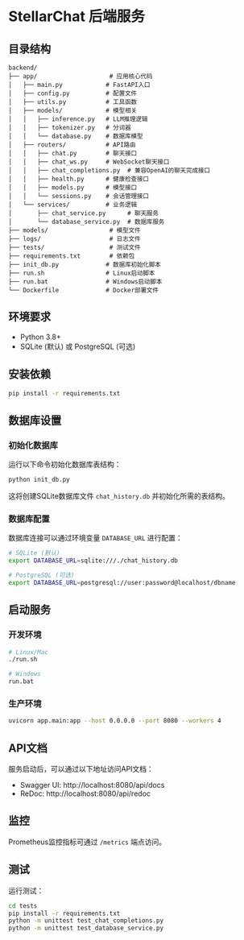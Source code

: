 # StellarChat 后端服务

## 目录结构

```
backend/
├── app/                    # 应用核心代码
│   ├── main.py            # FastAPI入口
│   ├── config.py          # 配置文件
│   ├── utils.py           # 工具函数
│   ├── models/            # 模型相关
│   │   ├── inference.py   # LLM推理逻辑
│   │   ├── tokenizer.py   # 分词器
│   │   └── database.py    # 数据库模型
│   ├── routers/           # API路由
│   │   ├── chat.py        # 聊天接口
│   │   ├── chat_ws.py     # WebSocket聊天接口
│   │   ├── chat_completions.py  # 兼容OpenAI的聊天完成接口
│   │   ├── health.py      # 健康检查接口
│   │   ├── models.py      # 模型接口
│   │   └── sessions.py    # 会话管理接口
│   └── services/          # 业务逻辑
│       ├── chat_service.py      # 聊天服务
│       └── database_service.py  # 数据库服务
├── models/                 # 模型文件
├── logs/                   # 日志文件
├── tests/                  # 测试文件
├── requirements.txt        # 依赖包
├── init_db.py             # 数据库初始化脚本
├── run.sh                 # Linux启动脚本
├── run.bat                # Windows启动脚本
└── Dockerfile             # Docker部署文件
```

## 环境要求

- Python 3.8+
- SQLite (默认) 或 PostgreSQL (可选)

## 安装依赖

```bash
pip install -r requirements.txt
```

## 数据库设置

### 初始化数据库

运行以下命令初始化数据库表结构：

```bash
python init_db.py
```

这将创建SQLite数据库文件 `chat_history.db` 并初始化所需的表结构。

### 数据库配置

数据库连接可以通过环境变量 `DATABASE_URL` 进行配置：

```bash
# SQLite (默认)
export DATABASE_URL=sqlite:///./chat_history.db

# PostgreSQL (可选)
export DATABASE_URL=postgresql://user:password@localhost/dbname
```

## 启动服务

### 开发环境

```bash
# Linux/Mac
./run.sh

# Windows
run.bat
```

### 生产环境

```bash
uvicorn app.main:app --host 0.0.0.0 --port 8080 --workers 4
```

## API文档

服务启动后，可以通过以下地址访问API文档：

- Swagger UI: http://localhost:8080/api/docs
- ReDoc: http://localhost:8080/api/redoc

## 监控

Prometheus监控指标可通过 `/metrics` 端点访问。

## 测试

运行测试：

```bash
cd tests
pip install -r requirements.txt
python -m unittest test_chat_completions.py
python -m unittest test_database_service.py
```